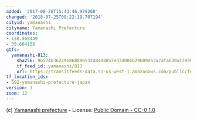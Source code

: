 ```yaml
---
added: '2017-08-26T15:43:46.979268'
changed: '2018-07-25T08:22:19.707194'
cityid: yamanashi
cityname: Yamanashi Prefecture
coordinates:
- 138.568449
- 35.664158
gtfs:
  yamanashi-813:
    sha256: 9b574b36229686889053248408857ed3d086b29b09d63a7afa630a17099ca5af
    tf_feed_id: yamanashi/813
    url: https://transitfeeds-data.s3-us-west-1.amazonaws.com/public/feeds/yamanashi/813/20180725/gtfs.zip
tf_location_ids:
- 592-yamanashi-prefecture-japan
version: 3
zoom: 12
---
```


(c) [Yamanashi prefecture](http://opendata.busmaps.jp/) - License: [Public Domain - CC-0 1.0](http://creativecommons.org/publicdomain/zero/1.0/)
